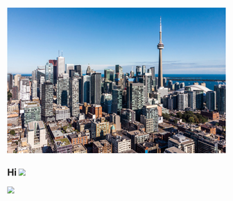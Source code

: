 ![](https://github.com/nomadicafrican/nomadicafrican/blob/master/images/istockphoto-1040643480-170667a.jpeg?raw=true)

## Hi <img src="https://raw.githubusercontent.com/MartinHeinz/MartinHeinz/master/wave.gif" width="30px">

<img align="center" src="https://github-readme-stats.vercel.app/api/<top-langs>/?username=<USERNAME>&theme=<THEME_NAME>" />
